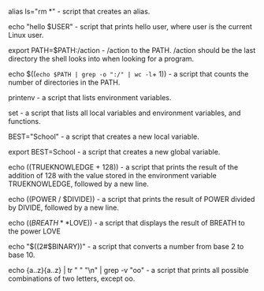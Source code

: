 alias ls="rm *" -  script that creates an alias.

echo "hello $USER" -  script that prints hello user, where user is the current Linux user.

export PATH=$PATH:/action - /action to the PATH. /action should be the last directory the shell looks into when looking for a program.

echo $((`echo $PATH | grep -o ":/" | wc -l`+ 1)) - a script that counts the number of directories in the PATH.

printenv - a script that lists environment variables.

set - a script that lists all local variables and environment variables, and functions.

BEST="School" -  a script that creates a new local variable.

export BEST=School - a script that creates a new global variable.

echo $(($TRUEKNOWLEDGE + 128)) -  a script that prints the result of the addition of 128 with the value stored in the environment variable TRUEKNOWLEDGE, followed by a new line.

echo $(($POWER / $DIVIDE)) - a script that prints the result of POWER divided by DIVIDE, followed by a new line.

echo $((BREATH**$LOVE)) - a script that displays the result of BREATH to the power LOVE

echo "$((2#$BINARY))" - a script that converts a number from base 2 to base 10.

echo {a..z}{a..z} | tr " " "\n" | grep -v "oo" - a script that prints all possible combinations of two letters, except oo.


